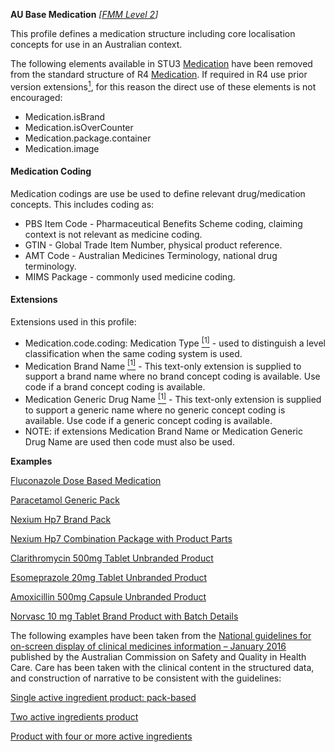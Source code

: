 **AU Base Medication** *[[FMM Level 2](guidance.html)]*

This profile defines a medication structure including core localisation concepts for use in an Australian context. 

The following elements available in STU3 [Medication](http://hl7.org/fhir/STU3/medication.html)  have been removed from the standard structure of R4 [Medication](http://hl7.org/fhir/R4/medication.html). If required in R4 use prior version extensions[<sup>1</sup>](http://hl7.org/fhir/R4/medication-version-maps.html#11.5.9.1), for this reason the direct use of these elements is not encouraged:

* Medication.isBrand
* Medication.isOverCounter
* Medication.package.container
* Medication.image


#### Medication Coding
Medication codings are use be used to define relevant drug/medication concepts. This includes coding as:
* PBS Item Code - Pharmaceutical Benefits Scheme coding, claiming context is not relevant as medicine coding.
* GTIN - Global Trade Item Number, physical product reference.
* AMT Code - Australian Medicines Terminology, national drug terminology.
* MIMS Package - commonly used medicine coding.


#### Extensions
Extensions used in this profile:
* Medication.code.coding: Medication Type [<sup>[1]</sup>](http://hl7.org.au/fhir/StructureDefinition/medication-type) - used to distinguish a level classification when the same coding system is used.
* Medication Brand Name [<sup>[1]</sup>](http://hl7.org.au/fhir/StructureDefinition/medication-brand-name) -  This text-only extension is supplied to support a brand name where no brand concept coding is available. Use code if a brand concept coding is available. 
* Medication Generic Drug Name [<sup>[1]</sup>](http://hl7.org.au/fhir/StructureDefinition/medication-generic-name) - This text-only extension is supplied to support a generic name where no generic concept coding is available. Use code if a generic concept coding is available.
* NOTE: if extensions Medication Brand Name or Medication Generic Drug Name are used then code must also be used. 


**Examples**

[Fluconazole Dose Based Medication](Medication-MedicationDoseBased.html)

[Paracetamol Generic Pack](Medication-GenericPack0.html)

[Nexium Hp7 Brand Pack](Medication-BrandedPack0.html)

[Nexium Hp7 Combination Package with Product Parts](Medication-CombinationPackage0.html)

[Clarithromycin 500mg Tablet Unbranded Product](Medication-UnbrandedProduct0.html)

[Esomeprazole 20mg Tablet Unbranded Product](Medication-UnbrandedProduct1.html)

[Amoxicillin 500mg Capsule Unbranded Product](Medication-UnbrandedProduct2.html)

[Norvasc 10 mg Tablet Brand Product with Batch Details](Medication-BrandProductwithBatchDetails0.html)


The following examples have been taken from the [National guidelines for on-screen display of clinical medicines information – January 2016](https://www.safetyandquality.gov.au/publications/national-guidelines-for-on-screen-display-of-clinical-medicines-information/) published by the Australian Commission on Safety and Quality in Health Care. Care has been taken with the clinical content in the structured data, and construction of narrative to be consistent with the guidelines:

[Single active ingredient product: pack-based](Medication-BrandedPackSingleActiveIngredient0.html)

[Two active ingredients product](Medication-TwoActiveIngredientsProduct0.html)

[Product with four or more active ingredients](Medication-FourOrMoreActiveIngredientsProduct0.html)
